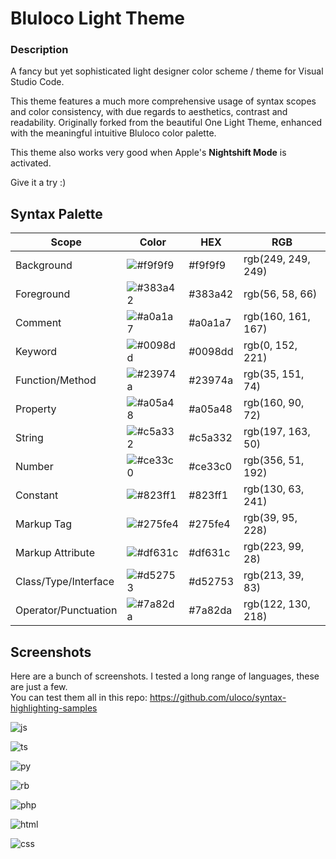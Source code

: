 # Bluloco Light Theme

### Description

A fancy but yet sophisticated light designer color scheme / theme for
Visual Studio Code.

This theme features a much more comprehensive usage of syntax scopes and color
consistency, with due regards to aesthetics, contrast and readability.
Originally forked from the beautiful One Light Theme, enhanced with the
meaningful intuitive Bluloco color palette.

This theme also works very good when Apple's **Nightshift Mode** is activated.

Give it a try :)

## Syntax Palette

| Scope                | Color                                                     | HEX     | RGB                |
| -------------------- | --------------------------------------------------------- | ------- | ------------------ |
| Background           | ![#f9f9f9](https://via.placeholder.com/35/f9f9f9/?text=+) | #f9f9f9 | rgb(249, 249, 249) |
| Foreground           | ![#383a42](https://via.placeholder.com/35/383a42/?text=+) | #383a42 | rgb(56, 58, 66)    |
| Comment              | ![#a0a1a7](https://via.placeholder.com/35/a0a1a7/?text=+) | #a0a1a7 | rgb(160, 161, 167) |
| Keyword              | ![#0098dd](https://via.placeholder.com/35/0098dd/?text=+) | #0098dd | rgb(0, 152, 221)   |
| Function/Method      | ![#23974a](https://via.placeholder.com/35/23974a/?text=+) | #23974a | rgb(35, 151, 74)   |
| Property             | ![#a05a48](https://via.placeholder.com/35/a05a48/?text=+) | #a05a48 | rgb(160, 90, 72)   |
| String               | ![#c5a332](https://via.placeholder.com/35/c5a332/?text=+) | #c5a332 | rgb(197, 163, 50)  |
| Number               | ![#ce33c0](https://via.placeholder.com/35/ce33c0/?text=+) | #ce33c0 | rgb(356, 51, 192)  |
| Constant             | ![#823ff1](https://via.placeholder.com/35/823ff1/?text=+) | #823ff1 | rgb(130, 63, 241)  |
| Markup Tag           | ![#275fe4](https://via.placeholder.com/35/275fe4/?text=+) | #275fe4 | rgb(39, 95, 228)   |
| Markup Attribute     | ![#df631c](https://via.placeholder.com/35/df631c/?text=+) | #df631c | rgb(223, 99, 28)   |
| Class/Type/Interface | ![#d52753](https://via.placeholder.com/35/d52753/?text=+) | #d52753 | rgb(213, 39, 83)   |
| Operator/Punctuation | ![#7a82da](https://via.placeholder.com/35/7a82da/?text=+) | #7a82da | rgb(122, 130, 218) |

## Screenshots

Here are a bunch of screenshots. I tested a long range of languages, these are just a few.  
You can test them all in this repo:
https://github.com/uloco/syntax-highlighting-samples

![js](screenshots/js.png)

![ts](screenshots/ts.png)

![py](screenshots/py.png)

![rb](screenshots/rb.png)

![php](screenshots/php.png)

![html](screenshots/html.png)

![css](screenshots/css.png)
